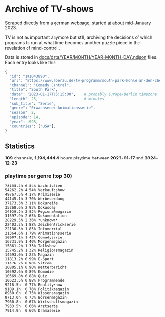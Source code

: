 # Archive of TV-shows

Scraped directly from a german webpage, started at about mid-January 2023.

TV is not as important anymore but still, archiving the decisions of which programs to run at what time
becomes another puzzle piece in the revelation of mind-control.. 

Data is stored in [docs/data/YEAR/MONTH/YEAR-MONTH-DAY.ndjson](docs/data/) files. 
Each entry looks like this:

```python
{
  "id": "181043890", 
  "url": "https://www.hoerzu.de/tv-programm/south-park-kohle-an-den-chefkoch/bid_181043890/", 
  "channel": "Comedy Central", 
  "title": "South Park", 
  "date": "2023-01-17T05:15:00",    # probably Europe/Berlin timezone 
  "length": 25,                     # minutes 
  "sub_title": "Serie", 
  "genre": "Erwachsenen-Animationsserie", 
  "season": 2, 
  "episode": 14, 
  "year": 1998, 
  "countries": ["USA"],
}
```

## Statistics

**109** channels, **1,194,444.4** hours playtime between **2023-01-17** and **2024-12-23**


### playtime per genre (top 30)

    78155.2h 6.54% Nachrichten
    54262.2h 4.54% Verkaufsshow
    49767.5h 4.17% Krimiserie
    44145.1h 3.70% Werbesendung
    37173.3h 3.11% Dokureihe
    35268.6h 2.95% Dokusoap
    34939.5h 2.93% Regionalmagazin
    31597.9h 2.65% Dokumentation
    28229.5h 2.36% *unknown*
    22403.2h 1.88% Zeichentrickserie
    22130.5h 1.85% Infomercial
    21364.6h 1.79% Animationsserie
    16907.1h 1.42% Comedyserie
    16731.9h 1.40% Morgenmagazin
    15861.2h 1.33% Talkshow
    15745.2h 1.32% Religionsmagazin
    14693.0h 1.23% Magazin
    11813.2h 0.99% E-Sport
    11476.2h 0.96% Sitcom
    10805.1h 0.90% Wetterbericht
    10592.6h 0.89% Komödie
    10569.8h 0.88% Quiz
    10523.5h 0.88% Programmende
    9218.5h  0.77% Realityshow
    9109.1h  0.76% Politikmagazin
    8930.0h  0.75% Wissensmagazin
    8713.0h  0.73% Börsenmagazin
    7960.8h  0.67% Wirtschaftsmagazin
    7933.5h  0.66% Arztserie
    7914.9h  0.66% Dramaserie

